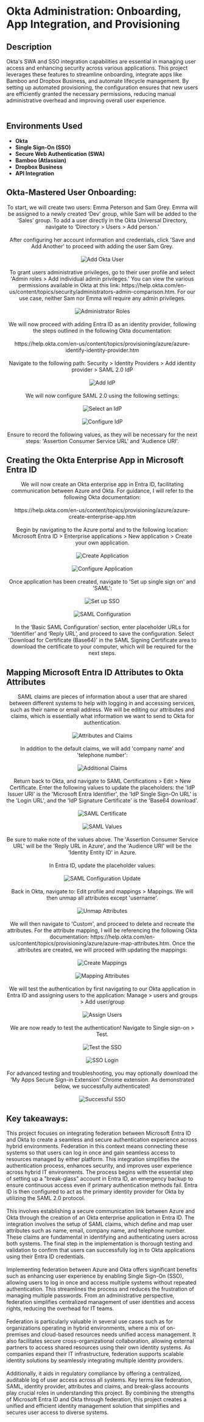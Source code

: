 <h1>Okta Administration: Onboarding, App Integration, and Provisioning</h1>

<h2>Description</h2>
Okta's SWA and SSO integration capabilities are essential in managing user access and enhancing security across various applications. This project leverages these features to streamline onboarding, integrate apps like Bamboo and Dropbox Business, and automate lifecycle management. By setting up automated provisioning, the configuration ensures that new users are efficiently granted the necessary permissions, reducing manual administrative overhead and improving overall user experience. 
<br />
<br />
<p align="center">

<h2>Environments Used </h2>

- <b>Okta</b>
- <b>Single Sign-On (SSO)</b>
- <b>Secure Web Authentication (SWA)</b>
- <b>Bamboo (Atlassian)</b>
- <b>Dropbox Business</b>
- <b>API Integration</b>

<h2>Okta-Mastered User Onboarding: </h2> 

<p align="center">
To start, we will create two users: Emma Peterson and Sam Grey. Emma will be assigned to a newly created ‘Dev’ group, while Sam will be added to the ‘Sales’ group. To add a user directly in the Okta Universal Directory, navigate to ‘Directory > Users > Add person.’
<br/>
<br/>
After configuring her account information and credentials, click 'Save and Add Another' to proceed with adding the user Sam Grey.
 <br/>
 <br/>
<img src="https://i.imgur.com/MV4g21a.png" alt="Add Okta User"/>
 <br/>
 <br/>
To grant users administrative privileges, go to their user profile and select 'Admin roles > Add individual admin privileges.' You can view the various permissions available in Okta at this link: https://help.okta.com/en-us/content/topics/security/administrators-admin-comparison.htm. For our use case, neither Sam nor Emma will require any admin privileges.
 <br/>
 <br/>
<img src="https://i.imgur.com/bhgQcSC.png" alt="Administrator Roles"/>
  <br/>
 <br/>
We will now proceed with adding Entra ID as an identity provider, following the steps outlined in the following Okta documentation:
<br/>
<br/>
https://help.okta.com/en-us/content/topics/provisioning/azure/azure-identify-identity-provider.htm
<br/>
<br/>
Navigate to the following path: Security > Identity Providers > Add identity provider > SAML 2.0 IdP
 <br/>
 <br/>
<img src="https://i.imgur.com/yuHcciM.png" alt="Add IdP"/>
<br/>
<br/>
We will now configure SAML 2.0 using the following settings: 
 <br/>
 <br/>
<img src="https://i.imgur.com/jfwtPyg.png" alt="Select an IdP"/>
 <br/>
 <br/>
<img src="https://i.imgur.com/tQ9gCxu.png" alt="Configure IdP"/>
 <br/>
 <br/>
Ensure to record the following values, as they will be necessary for the next steps: 'Assertion Consumer Service URL' and 'Audience URI'. 
 
<h2>Creating the Okta Enterprise App in Microsoft Entra ID</h2> 
<p align="center">
We will now create an Okta enterprise app in Entra ID, facilitating communication between Azure and Okta. For guidance, I will refer to the following Okta documentation: 
<br/>
<br/>
https://help.okta.com/en-us/content/topics/provisioning/azure/azure-create-enterprise-app.htm
<br/>
<br/>
Begin by navigating to the Azure portal and to the following location: Microsoft Entra ID > Enterprise applications > New application > Create your own application. 
<br/>
<br/>
<img src="https://i.imgur.com/5kU6VKQ.png" alt="Create Application"/>
<br/>
<br/>
<img src="https://i.imgur.com/p1iCU3w.png" alt="Configure Application"/>
<br/>
<br/>
Once application has been created, navigate to 'Set up single sign on' and 'SAML':
<br/>
<br/>
<img src="https://i.imgur.com/GdltHN0.png" alt="Set up SSO"/>
<br/>
<br/>
<img src="https://i.imgur.com/3iLe5V6.png" alt="SAML Configuration"/>
<br/>
<br/>
In the ‘Basic SAML Configuration’ section, enter placeholder URLs for ‘Identifier’ and ‘Reply URL’, and proceed to save the configuration. Select 'Download for Certificate (Base64)' in the SAML Signing Certificate area to download the certificate to your computer, which will be required for the next steps. 

<h2>Mapping Microsoft Entra ID Attributes to Okta Attributes</h2> 
 <p align="center">
SAML claims are pieces of information about a user that are shared between different systems to help with logging in and accessing services, such as their name or email address. We will be editing our attributes and claims, which is essentially what information we want to send to Okta for authentication. 
 <br/>
 <br/>
 <img src="https://i.imgur.com/Pzmbstz.png" alt="Attributes and Claims"/>
  <br/>
  <br/>
In addition to the default claims, we will add 'company name' and 'telephone number': 
<br/>
 <br/>
 <img src="https://i.imgur.com/c3QstfC.png" alt="Additional Claims"/>
 <br/>
 <br/>
Return back to Okta, and navigate to SAML Certifications > Edit > New Certificate. Enter the following values to update the placeholders: the 'IdP Issuer URI' is the 'Microsoft Entra Identifier', the 'IdP Single Sign-On URL' is the 'Login URL', and the 'IdP Signature Certificate' is the 'Base64 download'. 
<br/>
 <br/>
 <img src="https://i.imgur.com/DR3tYq1.png" alt="SAML Certificate"/>
 <br/>
 <br/>
 <img src="https://i.imgur.com/peyTXNw.png" alt="SAML Values"/>
  <br/>
 <br/>
 Be sure to make note of the values above. The 'Assertion Consumer Service URL' will be the 'Reply URL in Azure', and the 'Audience URI' will be the 'Identity Entity ID' in Azure.  
<br/>
<br/>
In Entra ID, update the placeholder values: 
<br/>
<br/>
<img src="https://i.imgur.com/lDoz3p7.png" alt="SAML Configuration Update"/>
 <br/>
 <br/>
Back in Okta, navigate to: Edit profile and mappings > Mappings. We will then unmap all attributes except 'username'. 
<br/>
<br/>
<img src="https://i.imgur.com/trmCk9u.png" alt="Unmap Attributes"/>
 <br/>
 <br/>
We will then navigate to 'Custom', and proceed to delete and recreate the attributes. For the attribute mapping, I will be referencing the following Okta documentation: https://help.okta.com/en-us/content/topics/provisioning/azure/azure-map-attributes.htm. Once the attributes are created, we will proceed with updating the mappings: 
 <br/>
 <br/>
<img src="https://i.imgur.com/nzHv3uy.png" alt="Create Mappings"/>
<br />
<br />
 <img src="https://i.imgur.com/r36IKV9.png" alt="Mapping Attributes"/>
 <br />
<br />
We will test the authentication by first navigating to our Okta application in Entra ID and assigning users to the application: Manage > users and groups > Add user/group 
<br />
<br />
<img src="https://i.imgur.com/519WGJ6.png" alt="Assign Users"/>
<br />
<br />
We are now ready to test the authentication! Navigate to Single sign-on > Test. 
<br />
<br />
<img src="https://i.imgur.com/XC7Yhjs.png" alt="Test the SSO"/>
<br />
<br />
<img src="https://i.imgur.com/ytzqWAk.png" alt="SSO Login"/>
<br />
<br />
For advanced testing and troubleshooting, you may optionally download the 'My Apps Secure Sign-in Extension' Chrome extension. As demonstrated below, we successfully authenticated!
<br />
<br />
<img src="https://i.imgur.com/fIbnlYn.png" alt="Successful SSO"/>
<h2>Key takeaways:</h2>
This project focuses on integrating federation between Microsoft Entra ID and Okta to create a seamless and secure authentication experience across hybrid environments. Federation in this context means connecting these systems so that users can log in once and gain seamless access to resources managed by either platform. This integration simplifies the authentication process, enhances security, and improves user experience across hybrid IT environments. The process begins with the essential step of setting up a "break-glass" account in Entra ID, an emergency backup to ensure continuous access even if primary authentication methods fail. Entra ID is then configured to act as the primary identity provider for Okta by utilizing the SAML 2.0 protocol. 
<br/>
<br/>
This involves establishing a secure communication link between Azure and Okta through the creation of an Okta enterprise application in Entra ID. The integration involves the setup of SAML claims, which define and map user attributes such as name, email, company name, and telephone number. These claims are fundamental in identifying and authenticating users across both systems. The final step in the implementation is thorough testing and validation to confirm that users can successfully log in to Okta applications using their Entra ID credentials.
<br/>
<br/>
Implementing federation between Azure and Okta offers significant benefits such as enhancing user experience by enabling Single Sign-On (SSO), allowing users to log in once and access multiple systems without repeated authentication. This streamlines the process and reduces the frustration of managing multiple passwords. From an administrative perspective, federation simplifies centralized management of user identities and access rights, reducing the overhead for IT teams. 
<br/>
<br/>
Federation is particularly valuable in several use cases such as for organizations operating in hybrid environments, where a mix of on-premises and cloud-based resources needs unified access management. It also facilitates secure cross-organizational collaboration, allowing external partners to access shared resources using their own identity systems. As companies expand their IT infrastructure, federation supports scalable identity solutions by seamlessly integrating multiple identity providers. 
<br/>
<br/>   
Additionally, it aids in regulatory compliance by offering a centralized, auditable log of user access across all systems. Key terms like federation, SAML, identity provider, attributes and claims, and break-glass accounts play crucial roles in understanding this project. By combining the strengths of Microsoft Entra ID and Okta through federation, this project creates a unified and efficient identity management solution that simplifies and secures user access to diverse systems.
<p align="center">
<!--
 ```diff
- text in red
+ text in green
! text in orange
# text in gray
@@ text in purple (and bold)@@
```
--!>
